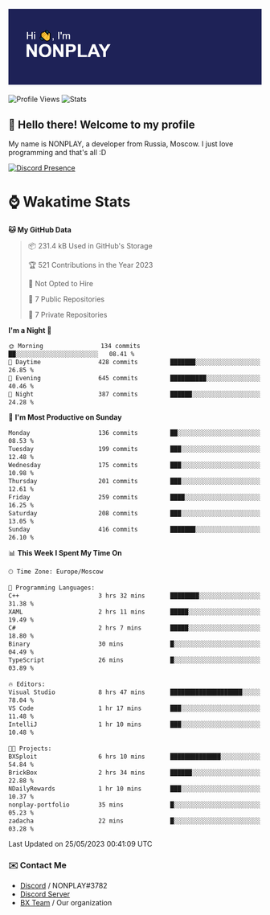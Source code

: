 ![Discord Presence](./header.png)
<br></br>
![Profile Views](https://komarev.com/ghpvc/?username=NONPLAYT&color=blue&style=for-the-badge)
![Stats](https://img.shields.io/badge/0%25-OPTIMIZED-orange?style=for-the-badge)


## :wave: Hello there! Welcome to my profile

My name is NONPLAY, a developer from Russia, Moscow. I just love programming and that's all :D

[![Discord Presence](https://lanyard.cnrad.dev/api/597087584090587177)](https://discord.com/users/597087584090587177) 

# ⌚ Wakatime Stats

<!--START_SECTION:waka-->
**🐱 My GitHub Data** 

> 📦 231.4 kB Used in GitHub's Storage 
 > 
> 🏆 521 Contributions in the Year 2023
 > 
> 🚫 Not Opted to Hire
 > 
> 📜 7 Public Repositories 
 > 
> 🔑 7 Private Repositories 
 > 
**I'm a Night 🦉** 

```text
🌞 Morning                134 commits         ██░░░░░░░░░░░░░░░░░░░░░░░   08.41 % 
🌆 Daytime                428 commits         ███████░░░░░░░░░░░░░░░░░░   26.85 % 
🌃 Evening                645 commits         ██████████░░░░░░░░░░░░░░░   40.46 % 
🌙 Night                  387 commits         ██████░░░░░░░░░░░░░░░░░░░   24.28 % 
```
📅 **I'm Most Productive on Sunday** 

```text
Monday                   136 commits         ██░░░░░░░░░░░░░░░░░░░░░░░   08.53 % 
Tuesday                  199 commits         ███░░░░░░░░░░░░░░░░░░░░░░   12.48 % 
Wednesday                175 commits         ███░░░░░░░░░░░░░░░░░░░░░░   10.98 % 
Thursday                 201 commits         ███░░░░░░░░░░░░░░░░░░░░░░   12.61 % 
Friday                   259 commits         ████░░░░░░░░░░░░░░░░░░░░░   16.25 % 
Saturday                 208 commits         ███░░░░░░░░░░░░░░░░░░░░░░   13.05 % 
Sunday                   416 commits         ███████░░░░░░░░░░░░░░░░░░   26.10 % 
```


📊 **This Week I Spent My Time On** 

```text
🕑︎ Time Zone: Europe/Moscow

💬 Programming Languages: 
C++                      3 hrs 32 mins       ████████░░░░░░░░░░░░░░░░░   31.38 % 
XAML                     2 hrs 11 mins       █████░░░░░░░░░░░░░░░░░░░░   19.49 % 
C#                       2 hrs 7 mins        █████░░░░░░░░░░░░░░░░░░░░   18.80 % 
Binary                   30 mins             █░░░░░░░░░░░░░░░░░░░░░░░░   04.49 % 
TypeScript               26 mins             █░░░░░░░░░░░░░░░░░░░░░░░░   03.89 % 

🔥 Editors: 
Visual Studio            8 hrs 47 mins       ████████████████████░░░░░   78.04 % 
VS Code                  1 hr 17 mins        ███░░░░░░░░░░░░░░░░░░░░░░   11.48 % 
IntelliJ                 1 hr 10 mins        ███░░░░░░░░░░░░░░░░░░░░░░   10.48 % 

🐱‍💻 Projects: 
BXSploit                 6 hrs 10 mins       ██████████████░░░░░░░░░░░   54.84 % 
BrickBox                 2 hrs 34 mins       ██████░░░░░░░░░░░░░░░░░░░   22.88 % 
NDailyRewards            1 hr 10 mins        ███░░░░░░░░░░░░░░░░░░░░░░   10.37 % 
nonplay-portfolio        35 mins             █░░░░░░░░░░░░░░░░░░░░░░░░   05.23 % 
zadacha                  22 mins             █░░░░░░░░░░░░░░░░░░░░░░░░   03.28 % 
```


 Last Updated on 25/05/2023 00:41:09 UTC
<!--END_SECTION:waka-->

### ✉️ Contact Me

- [Discord](https://discord.com/users/597087584090587177) / NONPLAY#3782
- [Discord Server](https://discord.gg/p7cxhw7E2M)
- [BX Team](https://github.com/BX-Team) / Our organization
